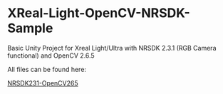 # XReal-Light-OpenCV-NRSDK-Sample
Basic Unity Project for Xreal Light/Ultra with NRSDK 2.3.1 (RGB Camera functional) and OpenCV 2.6.5

All files can be found here:

[NRSDK231-OpenCV265](https://mega.nz/folder/PB4jkKCZ#WDVTrvHlGrtKhBaGXS7ISA)
